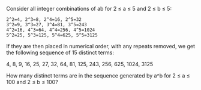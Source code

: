 Consider all integer combinations of ab for 2 ≤ a ≤ 5 and 2 ≤ b ≤ 5:

```
2^2=4, 2^3=8, 2^4=16, 2^5=32
3^2=9, 3^3=27, 3^4=81, 3^5=243
4^2=16, 4^3=64, 4^4=256, 4^5=1024
5^2=25, 5^3=125, 5^4=625, 5^5=3125
```

If they are then placed in numerical order, with any repeats removed, we get the following sequence of 15 distinct
terms:

4, 8, 9, 16, 25, 27, 32, 64, 81, 125, 243, 256, 625, 1024, 3125

How many distinct terms are in the sequence generated by a^b for 2 ≤ a ≤ 100 and 2 ≤ b ≤ 100?